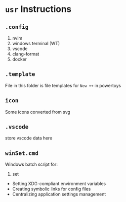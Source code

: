 # `usr` Instructions

## `.config`

1. nvim
2. windows terminal (WT)
3. vscode
4. clang-format
5. docker

## `.template`

File in this folder is file templates for `New ++` in powertoys

## `icon`

Some icons converted from svg

## `.vscode`

store vscode data here

## `winSet.cmd`

Windows batch script for:

1. set

-   Setting XDG-compliant environment variables
-   Creating symbolic links for config files
-   Centralizing application settings management
